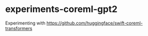 # experiments-coreml-gpt2
Experimenting with https://github.com/huggingface/swift-coreml-transformers
